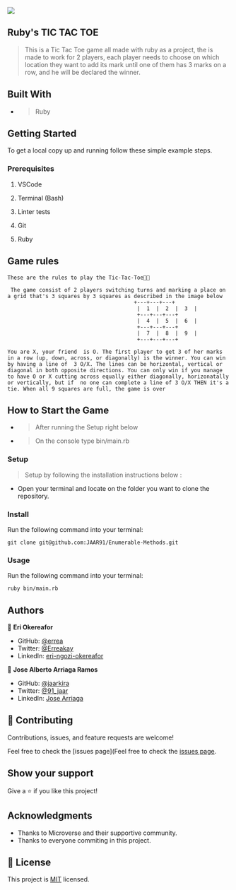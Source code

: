 ![](https://img.shields.io/badge/Microverse-blueviolet)

## Ruby's TIC TAC TOE

> This is a Tic Tac Toe game all made with ruby as a project, the is made to work for 2 players, each player needs to choose on which location they want to add its mark until one of them has 3 marks on a row, and he will be declared the winner.

## Built With

- >Ruby

## Getting Started

To get a local copy up and running follow these simple example steps.

### Prerequisites

1. VSCode

2. Terminal (Bash)

3. Linter tests

4. Git

5. Ruby

## Game rules

```game rule
These are the rules to play the Tic-Tac-Toe👋🤓

 The game consist of 2 players switching turns and marking a place on a grid that's 3 squares by 3 squares as described in the image below
                                        +---+---+---+
                                         |  1  |  2  |  3  |
                                         +---+---+---+
                                         |  4  |  5  |  6  |
                                         +---+---+---+
                                         |  7  |  8  |  9  |
                                         +---+---+---+

You are X, your friend  is O. The first player to get 3 of her marks in a row (up, down, across, or diagonally) is the winner. You can win by having a line of  3 O/X. The lines can be horizontal, vertical or diagonal in both opposite directions. You can only win if you manage to have O or X cutting across equally either diagonally, horizonatally or vertically, but if  no one can complete a line of 3 O/X THEN it's a tie. When all 9 squares are full, the game is over
```

## How to Start the Game

- >After running the Setup right below

- >On the console type bin/main.rb
  
### Setup

>Setup by  following the installation instructions below :
* Open your terminal and locate on the folder you want to clone the repository.

### Install

Run the following command into your terminal:

```console
git clone git@github.com:JAAR91/Enumerable-Methods.git
```

### Usage

Run the following command into your terminal:

```console
ruby bin/main.rb
```

## Authors

👤 **Eri Okereafor**

- GitHub: [@errea](https://github.com/errea)
- Twitter: [@Erreakay](https://twitter.com/Erreakay)
- LinkedIn: [eri-ngozi-okereafor](https://www.linkedin.com/in/eri-ngozi-okereafor/)

👤 **Jose Alberto Arriaga Ramos**

- GitHub: [@jaarkira](https://github.com/jaarkira )
- Twitter: [@91_jaar](https://twitter.com/91_jaar )
- LinkedIn: [Jose Arriaga](https://www.linkedin.com/in/jose-arriaga-63a851204/)

## 🤝 Contributing

Contributions, issues, and feature requests are welcome!

Feel free to check the [issues page](Feel free to check the [issues page](https://github.com/JAAR91/TIC-TAC-TOE/issues).

## Show your support

Give a ⭐️ if you like this project!

## Acknowledgments

- Thanks to Microverse and their supportive community.
- Thanks to everyone commiting in this project.

## 📝 License

This project is [MIT](./MIT.md) licensed.
